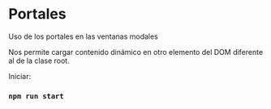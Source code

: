 # Portales

Uso de los portales en las ventanas modales 

Nos permite cargar contenido dinámico en otro elemento del DOM diferente al de la clase root. 

Iniciar:  

### `npm run start`
